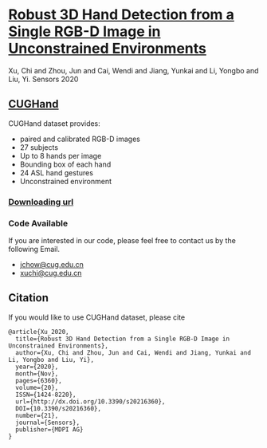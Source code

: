 # [Robust 3D Hand Detection from a Single RGB-D Image in Unconstrained Environments](https://www.mdpi.com/1424-8220/20/21/6360)
Xu, Chi and Zhou, Jun and Cai, Wendi and Jiang, Yunkai and Li, Yongbo and Liu, Yi. Sensors 2020  

## [CUGHand](https://1drv.ms/u/s!AiO4RSFtV9kehm4ULtjAWdeCWJXn?e=ctbeAP)
CUGHand dataset provides:  
- paired and calibrated RGB-D images  
- 27 subjects  
- Up to 8 hands per image  
- Bounding box of each hand  
- 24 ASL hand gestures  
- Unconstrained environment  

### [Downloading url](https://1drv.ms/u/s!AiO4RSFtV9kehm4ULtjAWdeCWJXn?e=ctbeAP)  

### Code Available
If you are interested in our code, please feel free to contact us by the following Email.
- jchow@cug.edu.cn
- xuchi@cug.edu.cn
## Citation
If you would like to use CUGHand dataset, please cite 
```
@article{Xu_2020, 
  title={Robust 3D Hand Detection from a Single RGB-D Image in Unconstrained Environments}, 
  author={Xu, Chi and Zhou, Jun and Cai, Wendi and Jiang, Yunkai and Li, Yongbo and Liu, Yi}, 
  year={2020}, 
  month={Nov}, 
  pages={6360},
  volume={20}, 
  ISSN={1424-8220}, 
  url={http://dx.doi.org/10.3390/s20216360}, 
  DOI={10.3390/s20216360}, 
  number={21}, 
  journal={Sensors}, 
  publisher={MDPI AG}
}
```
